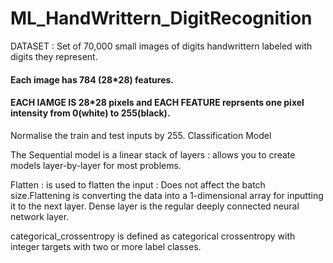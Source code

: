 # ML_HandWrittern_DigitRecognition

DATASET : Set of 70,000 small images of digits handwrittern labeled with digits they represent.
#### Each image has 784 (28*28) features.
#### EACH IAMGE IS 28*28 pixels and EACH FEATURE reprsents one pixel intensity from 0(white) to 255(black).

Normalise the train and test inputs by 255.
Classification Model

The Sequential model is a linear stack of layers : allows you to create models layer-by-layer for most problems.

Flatten : is used to flatten the input : Does not affect the batch size.Flattening is converting the data into a 1-dimensional array for inputting it to the next layer.
Dense layer is the regular deeply connected neural network layer.

categorical_crossentropy is defined as categorical crossentropy with integer targets with two or more label classes. 

